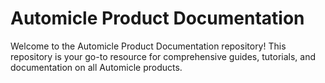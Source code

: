 # Automicle Product Documentation

Welcome to the Automicle Product Documentation repository! This repository is your go-to resource for comprehensive guides, tutorials, and documentation on all Automicle products.

